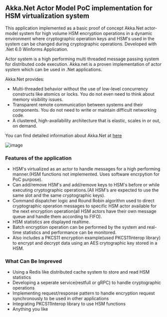 ## Akka.Net Actor Model PoC implementation for HSM virtualization system

This application implemented as a basic proof of concept Akka.Net actor-model system for high volume HSM encryption operations in a dynamic environment where cryptographic operation keys and HSM's used in the system can be changed during cryptographic operations. Developed with .Net 6.0 Winforms Application.

Actor system is a high performing multi threaded message passing system for distributed code execution. Akka.net is a proven implementation of actor system which can be used in .Net applications.

Akka.Net provides:
-   Multi-threaded behavior without the use of low-level concurrency constructs like atomics or locks. You do not even need to think about memory visibility issues.
-   Transparent remote communication between systems and their components. You do not need to write or maintain difficult networking code.
-   A clustered, high-availability architecture that is elastic, scales in or out, on demand.

You can find detailed information about Akka.Net at [here](https://getakka.net/articles/intro/what-is-akka.html "here")

![image](https://user-images.githubusercontent.com/11175871/229297081-4d12f977-1592-47a9-b42d-0c0a498678d4.png)

### Features of the application
- HSM's virtualized as an actor to handle messages for a high performing manner.(HSM functions not implemented. Uses software encrpytion for PoC purpose).
- Can add/remove HSM's and add/remove keys to HSM's before or while executing cryptographic operations.(All HSM's are expected to use the same slot and the same cryptographic keys).
- Command dispatcher logic and Round Robin algorithm used to direct cryptographic operation messages to specific HSM actor available for the next encryption operation(all HSM actors have their own message queue and handle them according to FIFO).
- HSM statistics are displayed realtime.
- Batch encryption operation can be performed by the system and real-time statistics and performance can be monitored.
- Also includes a PKCS11 encryption example(used PKCS11Interop library) to encrypt and decrypt data using an AES crytographic key stored in a HSM.

 ### What Can Be Impreved
 - Using a Redis like distributed cache system to store and read HSM statistics
 - Developing a seperate service(restfull or gRPC) to handle cryptographic operations
 - Implementing request/response pattern to handle encryption request synchronously to be used in other applications
 - Integrating PKCS11Interop library to use HSM functions 
 - Anything you like
